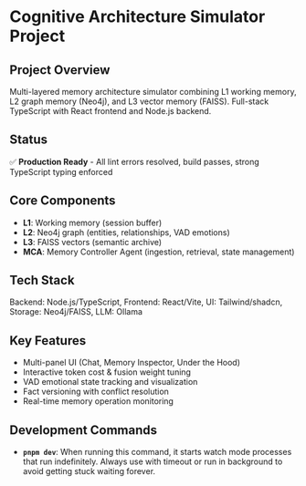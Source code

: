 # Cognitive Architecture Simulator Project

## Project Overview
Multi-layered memory architecture simulator combining L1 working memory, L2 graph memory (Neo4j), and L3 vector memory (FAISS). Full-stack TypeScript with React frontend and Node.js backend.

## Status
✅ **Production Ready** - All lint errors resolved, build passes, strong TypeScript typing enforced

## Core Components
- **L1**: Working memory (session buffer)
- **L2**: Neo4j graph (entities, relationships, VAD emotions)  
- **L3**: FAISS vectors (semantic archive)
- **MCA**: Memory Controller Agent (ingestion, retrieval, state management)

## Tech Stack
Backend: Node.js/TypeScript, Frontend: React/Vite, UI: Tailwind/shadcn, Storage: Neo4j/FAISS, LLM: Ollama

## Key Features
- Multi-panel UI (Chat, Memory Inspector, Under the Hood)
- Interactive token cost & fusion weight tuning
- VAD emotional state tracking and visualization
- Fact versioning with conflict resolution
- Real-time memory operation monitoring

## Development Commands
- **`pnpm dev`**: When running this command, it starts watch mode processes that run indefinitely. Always use with timeout or run in background to avoid getting stuck waiting forever.